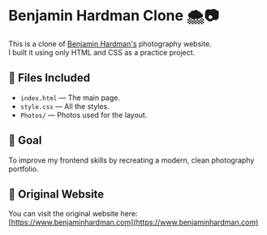 # Benjamin Hardman Clone 🌨️📷

This is a clone of [Benjamin Hardman's](https://www.benjaminhardman.com/) photography website.  
I built it using only HTML and CSS as a practice project.

## 📁 Files Included

- `index.html` — The main page.
- `style.css` — All the styles.
- `Photos/` — Photos used for the layout.

## 🎯 Goal

To improve my frontend skills by recreating a modern, clean photography portfolio.

## 🔗 Original Website

You can visit the original website here:  
[https://www.benjaminhardman.com](https://www.benjaminhardman.com)

